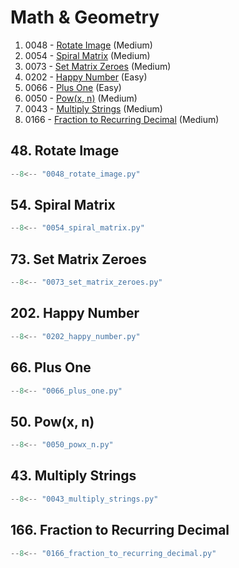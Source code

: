 # Math & Geometry

1. 0048 - [Rotate Image](https://leetcode.com/problems/rotate-image/) (Medium)
2. 0054 - [Spiral Matrix](https://leetcode.com/problems/spiral-matrix/) (Medium)
3. 0073 - [Set Matrix Zeroes](https://leetcode.com/problems/set-matrix-zeroes/) (Medium)
4. 0202 - [Happy Number](https://leetcode.com/problems/happy-number/) (Easy)
5. 0066 - [Plus One](https://leetcode.com/problems/plus-one/) (Easy)
6. 0050 - [Pow(x, n)](https://leetcode.com/problems/powx-n/) (Medium)
7. 0043 - [Multiply Strings](https://leetcode.com/problems/multiply-strings/) (Medium)
8. 0166 - [Fraction to Recurring Decimal](https://leetcode.com/problems/fraction-to-recurring-decimal/) (Medium)

## 48. Rotate Image

```python
--8<-- "0048_rotate_image.py"
```

## 54. Spiral Matrix

```python
--8<-- "0054_spiral_matrix.py"
```

## 73. Set Matrix Zeroes

```python
--8<-- "0073_set_matrix_zeroes.py"
```

## 202. Happy Number

```python
--8<-- "0202_happy_number.py"
```

## 66. Plus One

```python
--8<-- "0066_plus_one.py"
```

## 50. Pow(x, n)

```python
--8<-- "0050_powx_n.py"
```

## 43. Multiply Strings

```python
--8<-- "0043_multiply_strings.py"
```

## 166. Fraction to Recurring Decimal

```python
--8<-- "0166_fraction_to_recurring_decimal.py"
```
